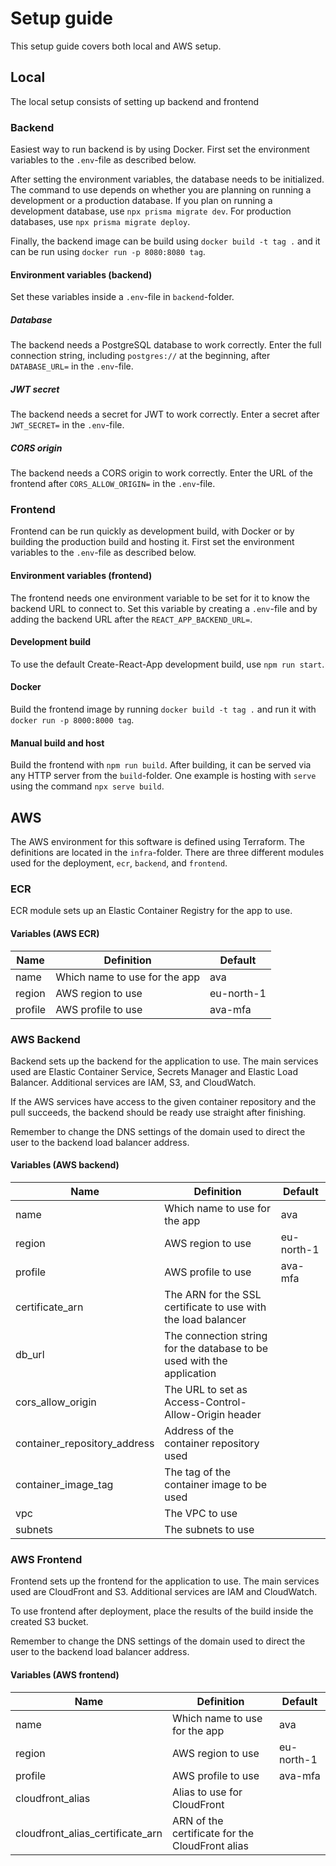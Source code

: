 # Setup guide

This setup guide covers both local and AWS setup.

## Local

The local setup consists of setting up backend and frontend

### Backend

Easiest way to run backend is by using Docker. First set the environment variables to the `.env`-file as described below.

After setting the environment variables, the database needs to be initialized. The command to use depends on whether you are planning on running a development or a production database. If you plan on running a development database, use `npx prisma migrate dev`. For production databases, use `npx prisma migrate deploy`.

Finally, the backend image can be build using `docker build -t tag .` and it can be run using `docker run -p 8080:8080 tag`.

#### Environment variables (backend)

Set these variables inside a `.env`-file in `backend`-folder.

##### Database

The backend needs a PostgreSQL database to work correctly. Enter the full connection string, including `postgres://` at the beginning, after `DATABASE_URL=` in the `.env`-file.

##### JWT secret

The backend needs a secret for JWT to work correctly. Enter a secret after `JWT_SECRET=` in the `.env`-file.

##### CORS origin

The backend needs a CORS origin to work correctly. Enter the URL of the frontend after `CORS_ALLOW_ORIGIN=` in the `.env`-file.

### Frontend

Frontend can be run quickly as development build, with Docker or by building the production build and hosting it. First set the environment variables to the `.env`-file as described below.

#### Environment variables (frontend)

The frontend needs one environment variable to be set for it to know the backend URL to connect to. Set this variable by creating a `.env`-file and by adding the backend URL after the `REACT_APP_BACKEND_URL=`.

#### Development build

To use the default Create-React-App development build, use `npm run start`.

#### Docker

Build the frontend image by running `docker build -t tag .` and run it with `docker run -p 8000:8000 tag`.

#### Manual build and host

Build the frontend with `npm run build`. After building, it can be served via any HTTP server from the `build`-folder. One example is hosting with `serve` using the command `npx serve build`.

## AWS

The AWS environment for this software is defined using Terraform. The definitions are located in the `infra`-folder. There are three different modules used for the deployment, `ecr`, `backend`, and `frontend`.

### ECR

ECR module sets up an Elastic Container Registry for the app to use.

#### Variables (AWS ECR)

| Name    | Definition                    | Default    |
| ------- | ----------------------------- | ---------- |
| name    | Which name to use for the app | ava        |
| region  | AWS region to use             | eu-north-1 |
| profile | AWS profile to use            | ava-mfa    |

### AWS Backend

Backend sets up the backend for the application to use. The main services used are Elastic Container Service, Secrets Manager and Elastic Load Balancer. Additional services are IAM, S3, and CloudWatch.

If the AWS services have access to the given container repository and the pull succeeds, the backend should be ready use straight after finishing.

Remember to change the DNS settings of the domain used to direct the user to the backend load balancer address.

#### Variables (AWS backend)

| Name                         | Definition                                                             | Default    |
| ---------------------------- | ---------------------------------------------------------------------- | ---------- |
| name                         | Which name to use for the app                                          | ava        |
| region                       | AWS region to use                                                      | eu-north-1 |
| profile                      | AWS profile to use                                                     | ava-mfa    |
| certificate_arn              | The ARN for the SSL certificate to use with the load balancer          |            |
| db_url                       | The connection string for the database to be used with the application |            |
| cors_allow_origin            | The URL to set as Access-Control-Allow-Origin header                   |            |
| container_repository_address | Address of the container repository used                               |            |
| container_image_tag          | The tag of the container image to be used                              |            |
| vpc                          | The VPC to use                                                         |            |
| subnets                      | The subnets to use                                                     |            |

### AWS Frontend

Frontend sets up the frontend for the application to use. The main services used are CloudFront and S3. Additional services are IAM and CloudWatch.

To use frontend after deployment, place the results of the build inside the created S3 bucket.

Remember to change the DNS settings of the domain used to direct the user to the backend load balancer address.

#### Variables (AWS frontend)

| Name                             | Definition                                      | Default    |
| -------------------------------- | ----------------------------------------------- | ---------- |
| name                             | Which name to use for the app                   | ava        |
| region                           | AWS region to use                               | eu-north-1 |
| profile                          | AWS profile to use                              | ava-mfa    |
| cloudfront_alias                 | Alias to use for CloudFront                     |            |
| cloudfront_alias_certificate_arn | ARN of the certificate for the CloudFront alias |            |
